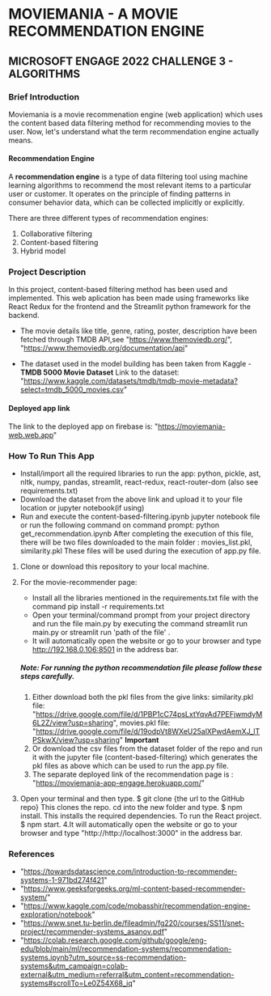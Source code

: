 # MOVIEMANIA - A MOVIE RECOMMENDATION ENGINE

## MICROSOFT ENGAGE 2022 CHALLENGE 3 - ALGORITHMS

### Brief Introduction

Moviemania is a movie recommenation engine (web application) which uses the content based data filtering method for recommending movies to the user. Now, let's understand what the term recommendation engine actually means.

#### Recommendation Engine

A **recommendation engine** is a type of data filtering tool using machine learning algorithms to recommend the most relevant items to a particular user or customer. It operates on the principle of finding patterns in consumer behavior data, which can be collected implicitly or explicitly.

There are three different types of recommendation engines:

1. Collaborative filtering
2. Content-based filtering
3. Hybrid model

### Project Description

In this project, content-based filtering method has been used and implemented. This web aplication has been made using frameworks like React Redux for the frontend and the Streamlit python framework for the backend.

- The movie details like title, genre, rating, poster, description have been fetched through TMDB API,see "https://www.themoviedb.org/", "https://www.themoviedb.org/documentation/api"

- The dataset used in the model building has been taken from Kaggle - **TMDB 5000 Movie Dataset**
  Link to the dataset: "https://www.kaggle.com/datasets/tmdb/tmdb-movie-metadata?select=tmdb_5000_movies.csv"

#### Deployed app link

The link to the deployed app on firebase is: "https://moviemania-web.web.app"

### How To Run This App

- Install/import all the required libraries to run the app: python, pickle, ast, nltk, numpy, pandas, streamlit, react-redux, react-router-dom (also see requirements.txt)
- Download the dataset from the above link and upload it to your file location or jupyter notebook(if using)
- Run and execute the content-based-filtering.ipynb jupyter notebook file or run the following command on command prompt: python get_recommendation.ipynb After completing the execution of this file, there will be two files downloaded to the main folder : movies_list.pkl, similarity.pkl These files will be used during the execution of app.py file.

1. Clone or download this repository to your local machine.
2. For the movie-recommender page:

   - Install all the libraries mentioned in the requirements.txt file with the command pip install -r requirements.txt
   - Open your terminal/command prompt from your project directory and run the file main.py by executing the command streamlit run main.py or streamlit run 'path of the file' .
   - It will automatically open the website or go to your browser and type http://192.168.0.106:8501 in the address bar.

   ##### Note: For running the python recommendation file please follow these steps carefully.

   1. Either download both the pkl files from the give links: similarity.pkl file: "https://drive.google.com/file/d/1PBP1cC74psLxtYqvAd7PEFjwmdyM6L2Z/view?usp=sharing", movies.pkl file: "https://drive.google.com/file/d/19odpVt8WXeU25alXPwdAemXJ_lTPSkwX/view?usp=sharing" **Important**
   2. Or download the csv files from the dataset folder of the repo and run it with the jupyter file (content-based-filtering) which generates the pkl files as above which can be used to run the app.py file.
   3. The separate deployed link of the recommendation page is : "https://moviemania-app-engage.herokuapp.com/"

3. Open your terminal and then type. $ git clone {the url to the GitHub repo} This clones the repo.
   cd into the new folder and type. $ npm install. This installs the required dependencies.
   To run the React project. $ npm start.
   4.It will automatically open the website or go to your browser and type "http://http://localhost:3000" in the address bar.

### References

- "https://towardsdatascience.com/introduction-to-recommender-systems-1-971bd274f421"
- "https://www.geeksforgeeks.org/ml-content-based-recommender-system/"
- "https://www.kaggle.com/code/mobasshir/recommendation-engine-exploration/notebook"
- "https://www.snet.tu-berlin.de/fileadmin/fg220/courses/SS11/snet-project/recommender-systems_asanov.pdf"
- "https://colab.research.google.com/github/google/eng-edu/blob/main/ml/recommendation-systems/recommendation-systems.ipynb?utm_source=ss-recommendation-systems&utm_campaign=colab-external&utm_medium=referral&utm_content=recommendation-systems#scrollTo=Le0Z54X68_iq"
